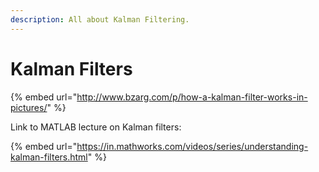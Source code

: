 ```yaml
---
description: All about Kalman Filtering.
---
```


# Kalman Filters

{% embed url="http://www.bzarg.com/p/how-a-kalman-filter-works-in-pictures/" %}

Link to MATLAB lecture on Kalman filters:

{% embed url="https://in.mathworks.com/videos/series/understanding-kalman-filters.html" %}







